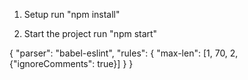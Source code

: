 1. Setup
run "npm install"

2. Start the project
run "npm start"

{
  "parser": "babel-eslint",
  "rules": {
    "max-len": [1, 70, 2, {"ignoreComments": true}]
  }
}